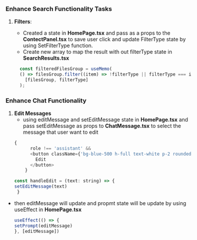 ### Enhance Search Functionality Tasks

1. **Filters**:

    - Created a state in **HomePage.tsx** and pass as a props to the **ContectPanel.tsx** to save user click and update FilterType state by using SetFilterType function.
    - Create new array to map the result with out filterType state in **SearchResults.tsx**
    ```Javascript
      const filteredFilesGroup = useMemo(
      () => filesGroup.filter((item) => !filterType || filterType === item.type || `.${filterType}`  === item.extension),
        [filesGroup, filterType]
      ); 
    ```

### Enhance Chat Functionality

1. **Edit Messages**
    - using editMessage and setEditMessage state in **HomePage.tsx** and pass setEditMessage as props to **ChatMessage.tsx** to select the message that user want to edit
   ```Javascript
   {
         role !== 'assistant' &&
         <button className={'bg-blue-500 h-full text-white p-2 rounded'} onClick={() => handleEdit(content)}>
           Edit
         </button>
       }
   ```
   ```Javascript
   const handleEdit = (text: string) => {
   setEditMessage(text)
    }
    ```
- then editMessage will update and propmt state will be update by using useEffect in **HomePage.tsx**
    ```Javascript
    useEffect(() => {
    setPrompt(editMessage)
    }, [editMessage])
  ```
